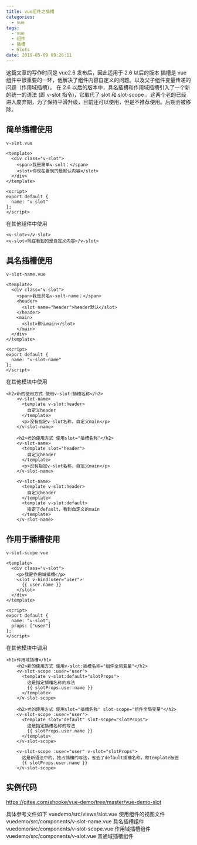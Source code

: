 ```yaml
---
title: vue组件之插槽
categories:
  - vue
tags:
  - vue
  - 组件
  - 插槽
  - Slots
date: 2019-05-09 09:26:11
---
```


这篇文章的写作时间是 vue2.6 发布后，因此适用于 2.6 以后的版本
插槽是 vue 组件中很重要的一环，他解决了组件内容自定义的问题。以及父子组件变量传递的问题（作用域插槽）。
在 2.6 以后的版本中，具名插槽和作用域插槽引入了一个新的统一的语法 (即 v-slot 指令)，它取代了 slot 和 slot-scope 。这两个老的已经进入废弃期，为了保持平滑升级，目前还可以使用，但是不推荐使用。后期会被移除。

<!-- more -->

## 简单插槽使用

`v-slot.vue`

```
<template>
  <div class="v-slot">
    <span>我是简单v-solt：</span>
    <slot>你现在看到的是默认内容</slot>
  </div>
</template>

<script>
export default {
  name: "v-slot"
};
</script>
```

在其他组件中使用

```
<v-slot></v-slot>
<v-slot>现在看到的是自定义内容</v-slot>
```

## 具名插槽使用

`v-slot-name.vue`

```
<template>
  <div class="v-slot">
    <span>我是具名v-solt-name：</span>
    <header>
      <slot name="header">header默认</slot>
    </header>
    <main>
      <slot>默认main</slot>
    </main>
  </div>
</template>

<script>
export default {
  name: "v-slot-name"
};
</script>
```

在其他模块中使用

```
<h2>新的使用方式 使用v-slot:插槽名称</h2>
    <v-slot-name>
      <template v-slot:header>
        自定义header
      </template>
      <p>没有指定v-slot名称，自定义main</p>
    </v-slot-name>

    <h2>老的使用方式 使用slot="插槽名称"</h2>
    <v-slot-name>
      <template slot="header">
        自定义header
      </template>
      <p>没有指定v-slot名称，自定义main</p>
    </v-slot-name>

    <v-slot-name>
      <template v-slot:header>
        自定义header
      </template>
      <template v-slot:default>
        指定了default，看到自定义的main
      </template>
    </v-slot-name>
```

## 作用于插槽使用

`v-slot-scope.vue`

```
<template>
  <div class="v-slot">
    <p>我是作用域插槽</p>
    <slot v-bind:user="user">
      {{ user.name }}
    </slot>
  </div>
</template>

<script>
export default {
  name: "v-slot",
  props: ["user"]
};
</script>
```

在其他模块中调用

```
<h1>作用域插槽</h1>
    <h2>新的使用方式 使用v-slot:插槽名称="组件全局变量"</h2>
    <v-slot-scope :user="user">
      <template v-slot:default="slotProps">
        这是指定插槽名称的写法
        {{ slotProps.user.name }}
      </template>
    </v-slot-scope>

    <h2>老的使用方式 使用slot="插槽名称" slot-scope="组件全局变量"</h2>
    <v-slot-scope :user="user">
      <template slot="default" slot-scope="slotProps">
        这是指定插槽名称的写法
        {{ slotProps.user.name }}
      </template>
    </v-slot-scope>

    <v-slot-scope :user="user" v-slot="slotProps">
      这是新语法中的，独占插槽的写法，省去了default插槽名称，和template标签
      {{ slotProps.user.name }}
    </v-slot-scope>
```
## 实例代码
https://gitee.com/shooke/vue-demo/tree/master/vue-demo-slot

具体参考文件如下
vuedemo/src/views/slot.vue 使用组件的视图文件
vuedemo/src/components/v-slot-name.vue 具名插槽组件
vuedemo/src/components/v-slot-scope.vue 作用域插槽组件
vuedemo/src/components/v-slot.vue 普通域插槽组件